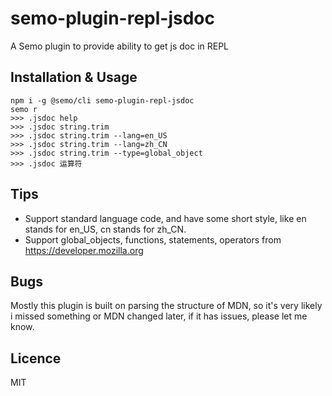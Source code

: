 # semo-plugin-repl-jsdoc

A Semo plugin to provide ability to get js doc in REPL

## Installation & Usage

```
npm i -g @semo/cli semo-plugin-repl-jsdoc
semo r
>>> .jsdoc help
>>> .jsdoc string.trim
>>> .jsdoc string.trim --lang=en_US
>>> .jsdoc string.trim --lang=zh_CN
>>> .jsdoc string.trim --type=global_object
>>> .jsdoc 运算符
```

## Tips

* Support standard language code, and have some short style, like en stands for en_US, cn stands for zh_CN.
* Support global_objects, functions, statements, operators from https://developer.mozilla.org

## Bugs

Mostly this plugin is built on parsing the structure of MDN, so it's very likely i missed something or MDN changed later, if it has issues, please let me know.

## Licence

MIT
